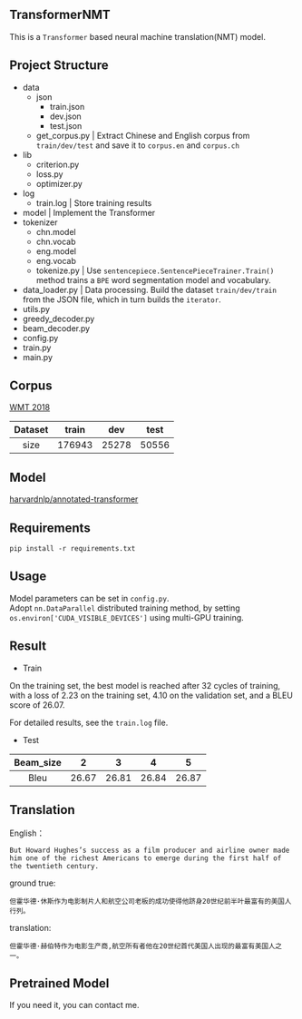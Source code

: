 ## TransformerNMT
This is a `Transformer` based neural machine translation(NMT) model.

## Project Structure
- data
  - json
    - train.json
    - dev.json
    - test.json
  - get_corpus.py  | Extract Chinese and English corpus from `train/dev/test` and save it to `corpus.en` and `corpus.ch`
- lib
  - criterion.py 
  - loss.py
  - optimizer.py 
- log 
  - train.log | Store training results    
- model | Implement the Transformer 
- tokenizer
  - chn.model
  - chn.vocab
  - eng.model
  - eng.vocab
  - tokenize.py | Use `sentencepiece.SentencePieceTrainer.Train()` method trains a `BPE` word segmentation model and vocabulary.
- data_loader.py | Data processing. Build the dataset `train/dev/train` from the JSON file, which in turn builds the `iterator`.
- utils.py  
- greedy_decoder.py
- beam_decoder.py
- config.py
- train.py
- main.py

## Corpus
[WMT 2018](https://statmt.org/wmt18/translation-task.html)

| Dataset   | train |  dev |  test |
| :-------: | :-------: | :-------: | :------: |
| size | 176943 | 25278 | 50556 |

## Model 
[harvardnlp/annotated-transformer](https://github.com/harvardnlp/annotated-transformer)

## Requirements
```
pip install -r requirements.txt
```

## Usage
Model parameters can be set in `config.py`. </br>
Adopt `nn.DataParallel` distributed training method, by setting `os.environ['CUDA_VISIBLE_DEVICES']` using multi-GPU training.

## Result
- Train

On the training set, the best model is reached after 32 cycles of training, with a loss of 2.23 on the training set, 4.10 on the validation set, and a BLEU score of 26.07.

For detailed results, see the `train.log` file.

- Test

| Beam_size   | 2 |  3 | 4 | 5 |
| :-------: | :-------: | :-------: | :------: | :----------:|
| Bleu | 26.67 | 26.81 | 26.84 | 26.87 |

## Translation
English：
```
But Howard Hughes’s success as a film producer and airline owner made him one of the richest Americans to emerge during the first half of the twentieth century. 
```
ground true:
```
但霍华德·休斯作为电影制片人和航空公司老板的成功使得他跻身20世纪前半叶最富有的美国人行列。 
```
translation:
```
但霍华德·赫伯特作为电影生产商,航空所有者他在20世纪首代美国人出现的最富有美国人之一。 
```

## Pretrained Model
If you need it, you can contact me.
